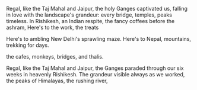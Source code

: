 Regal, like the Taj Mahal and Jaipur,
the holy Ganges captivated us,
falling in love with the landscape's grandeur:
every bridge, temples, peaks timeless.
In Rishikesh, an Indian respite,
the fancy coffees before the ashram,
Here's to the work, the treats





Here's to ambling New Delhi's sprawling maze.
Here's to Nepal, mountains, trekking for days.


the cafes, monkeys, bridges, and thalis.



Regal, like the Taj Mahal and Jaipur,
the Ganges paraded through our six weeks 
in heavenly Rishikesh. The grandeur
visible always as we worked, the peaks
of Himalayas, the rushing river,
